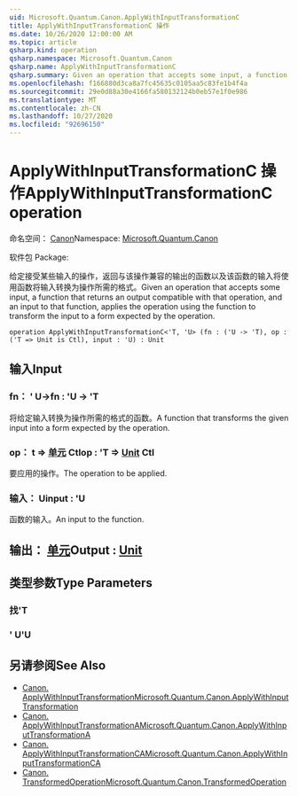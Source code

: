 ```yaml
---
uid: Microsoft.Quantum.Canon.ApplyWithInputTransformationC
title: ApplyWithInputTransformationC 操作
ms.date: 10/26/2020 12:00:00 AM
ms.topic: article
qsharp.kind: operation
qsharp.namespace: Microsoft.Quantum.Canon
qsharp.name: ApplyWithInputTransformationC
qsharp.summary: Given an operation that accepts some input, a function that returns an output compatible with that operation, and an input to that function, applies the operation using the function to transform the input to a form expected by the operation.
ms.openlocfilehash: f166880d3ca8a7fc45635c0105aa5c83fe1b4f4a
ms.sourcegitcommit: 29e0d88a30e4166fa580132124b0eb57e1f0e986
ms.translationtype: MT
ms.contentlocale: zh-CN
ms.lasthandoff: 10/27/2020
ms.locfileid: "92696150"
---
```

# <a name="applywithinputtransformationc-operation"></a><span data-ttu-id="c2311-102">ApplyWithInputTransformationC 操作</span><span class="sxs-lookup"><span data-stu-id="c2311-102">ApplyWithInputTransformationC operation</span></span>

<span data-ttu-id="c2311-103">命名空间： [Canon](xref:Microsoft.Quantum.Canon)</span><span class="sxs-lookup"><span data-stu-id="c2311-103">Namespace: [Microsoft.Quantum.Canon](xref:Microsoft.Quantum.Canon)</span></span>

<span data-ttu-id="c2311-104">软件包 [](https://nuget.org/packages/)</span><span class="sxs-lookup"><span data-stu-id="c2311-104">Package: [](https://nuget.org/packages/)</span></span>


<span data-ttu-id="c2311-105">给定接受某些输入的操作，返回与该操作兼容的输出的函数以及该函数的输入将使用函数将输入转换为操作所需的格式。</span><span class="sxs-lookup"><span data-stu-id="c2311-105">Given an operation that accepts some input, a function that returns an output compatible with that operation, and an input to that function, applies the operation using the function to transform the input to a form expected by the operation.</span></span>

```qsharp
operation ApplyWithInputTransformationC<'T, 'U> (fn : ('U -> 'T), op : ('T => Unit is Ctl), input : 'U) : Unit
```


## <a name="input"></a><span data-ttu-id="c2311-106">输入</span><span class="sxs-lookup"><span data-stu-id="c2311-106">Input</span></span>

### <a name="fn--u---t"></a><span data-ttu-id="c2311-107">fn： ' U-></span><span class="sxs-lookup"><span data-stu-id="c2311-107">fn : 'U -> 'T</span></span>

<span data-ttu-id="c2311-108">将给定输入转换为操作所需的格式的函数。</span><span class="sxs-lookup"><span data-stu-id="c2311-108">A function that transforms the given input into a form expected by the operation.</span></span>


### <a name="op--t--unit-ctl"></a><span data-ttu-id="c2311-109">op： t => [单元](xref:microsoft.quantum.lang-ref.unit) Ctl</span><span class="sxs-lookup"><span data-stu-id="c2311-109">op : 'T => [Unit](xref:microsoft.quantum.lang-ref.unit) Ctl</span></span>

<span data-ttu-id="c2311-110">要应用的操作。</span><span class="sxs-lookup"><span data-stu-id="c2311-110">The operation to be applied.</span></span>


### <a name="input--u"></a><span data-ttu-id="c2311-111">输入： U</span><span class="sxs-lookup"><span data-stu-id="c2311-111">input : 'U</span></span>

<span data-ttu-id="c2311-112">函数的输入。</span><span class="sxs-lookup"><span data-stu-id="c2311-112">An input to the function.</span></span>



## <a name="output--unit"></a><span data-ttu-id="c2311-113">输出： [单元](xref:microsoft.quantum.lang-ref.unit)</span><span class="sxs-lookup"><span data-stu-id="c2311-113">Output : [Unit](xref:microsoft.quantum.lang-ref.unit)</span></span>



## <a name="type-parameters"></a><span data-ttu-id="c2311-114">类型参数</span><span class="sxs-lookup"><span data-stu-id="c2311-114">Type Parameters</span></span>

### <a name="t"></a><span data-ttu-id="c2311-115">找</span><span class="sxs-lookup"><span data-stu-id="c2311-115">'T</span></span>


### <a name="u"></a><span data-ttu-id="c2311-116">' U</span><span class="sxs-lookup"><span data-stu-id="c2311-116">'U</span></span>



## <a name="see-also"></a><span data-ttu-id="c2311-117">另请参阅</span><span class="sxs-lookup"><span data-stu-id="c2311-117">See Also</span></span>

- [<span data-ttu-id="c2311-118">Canon. ApplyWithInputTransformation</span><span class="sxs-lookup"><span data-stu-id="c2311-118">Microsoft.Quantum.Canon.ApplyWithInputTransformation</span></span>](xref:Microsoft.Quantum.Canon.ApplyWithInputTransformation)
- [<span data-ttu-id="c2311-119">Canon. ApplyWithInputTransformationA</span><span class="sxs-lookup"><span data-stu-id="c2311-119">Microsoft.Quantum.Canon.ApplyWithInputTransformationA</span></span>](xref:Microsoft.Quantum.Canon.ApplyWithInputTransformationA)
- [<span data-ttu-id="c2311-120">Canon. ApplyWithInputTransformationCA</span><span class="sxs-lookup"><span data-stu-id="c2311-120">Microsoft.Quantum.Canon.ApplyWithInputTransformationCA</span></span>](xref:Microsoft.Quantum.Canon.ApplyWithInputTransformationCA)
- [<span data-ttu-id="c2311-121">Canon. TransformedOperation</span><span class="sxs-lookup"><span data-stu-id="c2311-121">Microsoft.Quantum.Canon.TransformedOperation</span></span>](xref:Microsoft.Quantum.Canon.TransformedOperation)